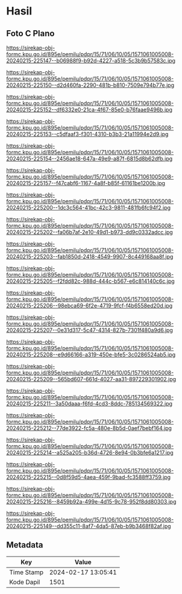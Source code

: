 # Hasil

## Foto C Plano

https://sirekap-obj-formc.kpu.go.id/895e/pemilu/pdpr/15/71/06/10/05/1571061005008-20240215-225147--b06988f9-b92d-4227-a518-5c3b9b57583c.jpg

https://sirekap-obj-formc.kpu.go.id/895e/pemilu/pdpr/15/71/06/10/05/1571061005008-20240215-225150--d2d460fa-2290-481b-b810-7509e794b77e.jpg

https://sirekap-obj-formc.kpu.go.id/895e/pemilu/pdpr/15/71/06/10/05/1571061005008-20240215-225152--df6332e0-21ca-4f67-85e0-b76faae9496b.jpg

https://sirekap-obj-formc.kpu.go.id/895e/pemilu/pdpr/15/71/06/10/05/1571061005008-20240215-225153--c5dfaaf3-f301-4310-b3b3-21a11994e2d9.jpg

https://sirekap-obj-formc.kpu.go.id/895e/pemilu/pdpr/15/71/06/10/05/1571061005008-20240215-225154--2456ae18-647a-49e9-a87f-6815d8b62dfb.jpg

https://sirekap-obj-formc.kpu.go.id/895e/pemilu/pdpr/15/71/06/10/05/1571061005008-20240215-225157--f47cabf6-1167-4a8f-b85f-61161be1200b.jpg

https://sirekap-obj-formc.kpu.go.id/895e/pemilu/pdpr/15/71/06/10/05/1571061005008-20240215-225200--1dc3c564-41bc-42c3-9811-481fb6fc94f2.jpg

https://sirekap-obj-formc.kpu.go.id/895e/pemilu/pdpr/15/71/06/10/05/1571061005008-20240215-225202--fa06b7af-2e10-49d1-b973-dd9c0332adcc.jpg

https://sirekap-obj-formc.kpu.go.id/895e/pemilu/pdpr/15/71/06/10/05/1571061005008-20240215-225203--fab1850d-2418-4549-9907-8c449168aa8f.jpg

https://sirekap-obj-formc.kpu.go.id/895e/pemilu/pdpr/15/71/06/10/05/1571061005008-20240215-225205--f2fdd82c-988d-444c-b567-e6c814140c6c.jpg

https://sirekap-obj-formc.kpu.go.id/895e/pemilu/pdpr/15/71/06/10/05/1571061005008-20240215-225206--98ebca69-6f2e-4719-9fcf-f4b6558ed20d.jpg

https://sirekap-obj-formc.kpu.go.id/895e/pemilu/pdpr/15/71/06/10/05/1571061005008-20240215-225207--0e31d317-5c47-4314-827b-7301f480a9d6.jpg

https://sirekap-obj-formc.kpu.go.id/895e/pemilu/pdpr/15/71/06/10/05/1571061005008-20240215-225208--e9d66166-a319-450e-bfe5-3c0286524ab5.jpg

https://sirekap-obj-formc.kpu.go.id/895e/pemilu/pdpr/15/71/06/10/05/1571061005008-20240215-225209--565bd607-661d-4027-aa31-897229301902.jpg

https://sirekap-obj-formc.kpu.go.id/895e/pemilu/pdpr/15/71/06/10/05/1571061005008-20240215-225211--3a50daaa-f6fd-4cd3-8ddc-785134569322.jpg

https://sirekap-obj-formc.kpu.go.id/895e/pemilu/pdpr/15/71/06/10/05/1571061005008-20240215-225212--77de3922-fc5a-480e-8b5d-0aef7bebf164.jpg

https://sirekap-obj-formc.kpu.go.id/895e/pemilu/pdpr/15/71/06/10/05/1571061005008-20240215-225214--a525a205-b36d-4726-8e94-0b3bfe6a1217.jpg

https://sirekap-obj-formc.kpu.go.id/895e/pemilu/pdpr/15/71/06/10/05/1571061005008-20240215-225215--0d8f59d5-4aea-459f-9bad-fc3588ff3759.jpg

https://sirekap-obj-formc.kpu.go.id/895e/pemilu/pdpr/15/71/06/10/05/1571061005008-20240215-225216--8459b92a-499e-4d15-9c78-952f8dd80303.jpg

https://sirekap-obj-formc.kpu.go.id/895e/pemilu/pdpr/15/71/06/10/05/1571061005008-20240215-225149--dd355c11-8af7-4da5-87eb-b9b3468f82af.jpg


## Metadata

| Key        | Value               |
| ---------- | ------------------- |
| Time Stamp | 2024-02-17 13:05:41 |
| Kode Dapil | 1501                |



